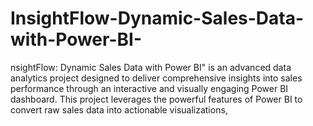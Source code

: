 # InsightFlow-Dynamic-Sales-Data-with-Power-BI-
nsightFlow: Dynamic Sales Data with Power BI" is an advanced data analytics project designed to deliver comprehensive insights into sales performance through an interactive and visually engaging Power BI dashboard. This project leverages the powerful features of Power BI to convert raw sales data into actionable visualizations,
